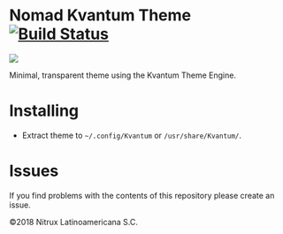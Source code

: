 # Nomad Kvantum Theme [![Build Status](https://travis-ci.org/nomad-desktop/nomad-kvantum-theme.svg?branch=master)](https://travis-ci.org/nomad-desktop/nomad-kvantum-theme)

![](https://i.imgur.com/CogXqrM.png)

Minimal, transparent theme using the Kvantum Theme Engine.

# Installing
- Extract theme to `~/.config/Kvantum` or `/usr/share/Kvantum/`.

# Issues
If you find problems with the contents of this repository please create an issue.

©2018 Nitrux Latinoamericana S.C.
